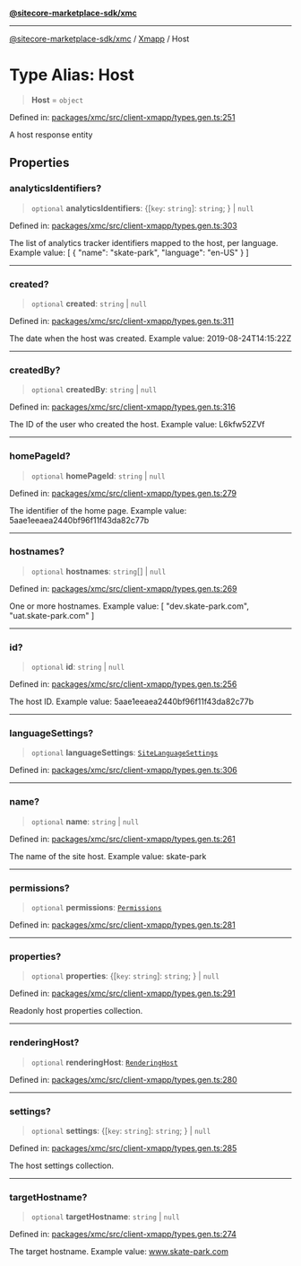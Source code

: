 [**@sitecore-marketplace-sdk/xmc**](../../../../README.md)

***

[@sitecore-marketplace-sdk/xmc](../../../../README.md) / [Xmapp](../README.md) / Host

# Type Alias: Host

> **Host** = `object`

Defined in: [packages/xmc/src/client-xmapp/types.gen.ts:251](https://github.com/Sitecore/marketplace-sdk/blob/main/packages/xmc/src/client-xmapp/types.gen.ts#L251)

A host response entity

## Properties

### analyticsIdentifiers?

> `optional` **analyticsIdentifiers**: \{[`key`: `string`]: `string`; \} \| `null`

Defined in: [packages/xmc/src/client-xmapp/types.gen.ts:303](https://github.com/Sitecore/marketplace-sdk/blob/main/packages/xmc/src/client-xmapp/types.gen.ts#L303)

The list of analytics tracker identifiers mapped to the host, per language.
Example value: [
{
"name": "skate-park",
"language": "en-US"
}
]

***

### created?

> `optional` **created**: `string` \| `null`

Defined in: [packages/xmc/src/client-xmapp/types.gen.ts:311](https://github.com/Sitecore/marketplace-sdk/blob/main/packages/xmc/src/client-xmapp/types.gen.ts#L311)

The date when the host was created.
Example value: 2019-08-24T14:15:22Z

***

### createdBy?

> `optional` **createdBy**: `string` \| `null`

Defined in: [packages/xmc/src/client-xmapp/types.gen.ts:316](https://github.com/Sitecore/marketplace-sdk/blob/main/packages/xmc/src/client-xmapp/types.gen.ts#L316)

The ID of the user who created the host.
Example value: L6kfw52ZVf

***

### homePageId?

> `optional` **homePageId**: `string` \| `null`

Defined in: [packages/xmc/src/client-xmapp/types.gen.ts:279](https://github.com/Sitecore/marketplace-sdk/blob/main/packages/xmc/src/client-xmapp/types.gen.ts#L279)

The identifier of the home page.
Example value: 5aae1eeaea2440bf96f11f43da82c77b

***

### hostnames?

> `optional` **hostnames**: `string`[] \| `null`

Defined in: [packages/xmc/src/client-xmapp/types.gen.ts:269](https://github.com/Sitecore/marketplace-sdk/blob/main/packages/xmc/src/client-xmapp/types.gen.ts#L269)

One or more hostnames.
Example value: [
"dev.skate-park.com",
"uat.skate-park.com"
]

***

### id?

> `optional` **id**: `string` \| `null`

Defined in: [packages/xmc/src/client-xmapp/types.gen.ts:256](https://github.com/Sitecore/marketplace-sdk/blob/main/packages/xmc/src/client-xmapp/types.gen.ts#L256)

The host ID.
Example value: 5aae1eeaea2440bf96f11f43da82c77b

***

### languageSettings?

> `optional` **languageSettings**: [`SiteLanguageSettings`](SiteLanguageSettings.md)

Defined in: [packages/xmc/src/client-xmapp/types.gen.ts:306](https://github.com/Sitecore/marketplace-sdk/blob/main/packages/xmc/src/client-xmapp/types.gen.ts#L306)

***

### name?

> `optional` **name**: `string` \| `null`

Defined in: [packages/xmc/src/client-xmapp/types.gen.ts:261](https://github.com/Sitecore/marketplace-sdk/blob/main/packages/xmc/src/client-xmapp/types.gen.ts#L261)

The name of the site host.
Example value: skate-park

***

### permissions?

> `optional` **permissions**: [`Permissions`](Permissions.md)

Defined in: [packages/xmc/src/client-xmapp/types.gen.ts:281](https://github.com/Sitecore/marketplace-sdk/blob/main/packages/xmc/src/client-xmapp/types.gen.ts#L281)

***

### properties?

> `optional` **properties**: \{[`key`: `string`]: `string`; \} \| `null`

Defined in: [packages/xmc/src/client-xmapp/types.gen.ts:291](https://github.com/Sitecore/marketplace-sdk/blob/main/packages/xmc/src/client-xmapp/types.gen.ts#L291)

Readonly host properties collection.

***

### renderingHost?

> `optional` **renderingHost**: [`RenderingHost`](RenderingHost.md)

Defined in: [packages/xmc/src/client-xmapp/types.gen.ts:280](https://github.com/Sitecore/marketplace-sdk/blob/main/packages/xmc/src/client-xmapp/types.gen.ts#L280)

***

### settings?

> `optional` **settings**: \{[`key`: `string`]: `string`; \} \| `null`

Defined in: [packages/xmc/src/client-xmapp/types.gen.ts:285](https://github.com/Sitecore/marketplace-sdk/blob/main/packages/xmc/src/client-xmapp/types.gen.ts#L285)

The host settings collection.

***

### targetHostname?

> `optional` **targetHostname**: `string` \| `null`

Defined in: [packages/xmc/src/client-xmapp/types.gen.ts:274](https://github.com/Sitecore/marketplace-sdk/blob/main/packages/xmc/src/client-xmapp/types.gen.ts#L274)

The target hostname.
Example value: www.skate-park.com
